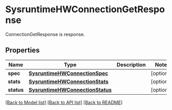 # SysruntimeHWConnectionGetResponse

ConnectionGetResponse is response.
## Properties
Name | Type | Description | Notes
------------ | ------------- | ------------- | -------------
**spec** | [**SysruntimeHWConnectionSpec**](SysruntimeHWConnectionSpec.md) |  | [optional] 
**stats** | [**SysruntimeHWConnectionStats**](SysruntimeHWConnectionStats.md) |  | [optional] 
**status** | [**SysruntimeHWConnectionStatus**](SysruntimeHWConnectionStatus.md) |  | [optional] 

[[Back to Model list]](../README.md#documentation-for-models) [[Back to API list]](../README.md#documentation-for-api-endpoints) [[Back to README]](../README.md)


